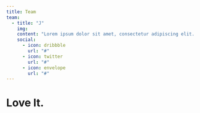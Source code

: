 ```yaml
---
title: Team
team:
  - title: "J"
    img: 
    content: "Lorem ipsum dolor sit amet, consectetur adipiscing elit. Nunc ultricies nulla non metus pulvinar imperdiet. Praesent non adipiscing libero."
    social:
      - icon: dribbble
        url: "#"
      - icon: twitter
        url: "#"
      - icon: envelope
        url: "#"   
---
```

# Love It.
